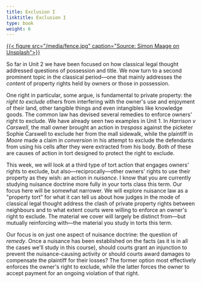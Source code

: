 ```yaml
---
title: Exclusion I
linktitle: Exclusion I
type: book
weight: 6
---
```



[{{< figure src="/media/fence.jpg" caption="Source: Simon Maage on Unsplash">}}](https://unsplash.com/photos/xw-vvvXq3rA)

So far in Unit 2 we have been focused on how classical legal thought addressed questions of possession and title. We now turn to a second prominent topic in the classical period—one that mainly addresses the *content* of property rights held by owners or those in possession. 

One right in particular, some argue, is fundamental to private property: the *right to exclude* others from interfering with the owner's use and enjoyment of their land, other tangible things and even intangibles like knowledge goods. The common law has devised several remedies to enforce owners' right to exclude. We have already seen two examples in Unit 1. In *Harrison v Carswell*, the mall owner brought an action in *trespass* against the picketer Sophie Carswell to exclude her from the mall sidewalk, while the plaintiff in *Moore* made a claim in *conversion* in his attempt to exclude the defendants from using his cells after they were extracted from his body. Both of these are causes of action in tort designed to protect the right to exclude.

This week, we will look at a third type of tort action that engages owners' rights to exclude, but also—reciprocally—other owners' rights to use their property as they wish: an action in *nuisance*. I know that you are currently studying nuisance doctrine more fully in your torts class this term. Our focus here will be somewhat narrower. We will explore nuisance law as a "property tort" for what it can tell us about how judges in the mode of classical legal thought address the clash of private property rights between neighbours and to what extent courts were willing to enforce an owner's right to exclude. The material we cover will largely be distinct from—but mutually reinforcing with—the material you study in torts this term.

Our focus is on just one aspect of nuisance doctrine: the question of *remedy*. Once a nuisance has been established on the facts (as it is in all the cases we'll study in this course), should courts grant an injunction to prevent the nuisance-causing activity or should courts award damages to compensate the plaintiff for their losses? The former option most effectively enforces the owner's right to exclude, while the latter forces the owner to accept payment for an ongoing violation of that right.
